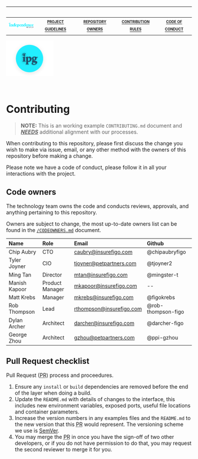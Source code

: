 <hr />

<table align="right"><tr>
    <td align="center" valign="middle"><img src="../img/logo.lg.svg" width="96" valign="text-top" />
    <td align="center" valign="middle"><a href="/docs/README.md"><sub><sup><b>PROJECT GUIDELINES</a>
    <td align="center" valign="middle"><a href="/docs/CODEOWNER.md"><sub><sup><b>REPOSITORY OWNERS</a>
    <td align="center" valign="middle"><a href="/docs/CONTRIBUTING.md"><sub><sup><b>CONTRIBUTION RULES</a>
    <td align="center" valign="middle"><a href="/docs/CODE_OF_CONDUCT.md"><sub><sup><b>CODE OF CONDUCT</a>
</td></tr></table>

<img src="../img/logo.svg" alt="Logo of the project" width="128">

<p>&nbsp;</p>

# Contributing[](https://www.independencepetgroup.com/)

<!-- TODO: align to our processes -->
> **NOTE:** This is an working example `CONTRIBUTING.md` document and _**<u>NEEDS</u>**_ additional alignment with our processes.

When contributing to this repository, please first discuss the change you wish to make via issue, email, or any other method with the owners of this repository before making a change.

Please note we have a code of conduct, please follow it in all your interactions with the project.

## Code owners

The technology team owns the code and conducts reviews, approvals, and anything pertaining to this repository.

Owners are subject to change, the most up-to-date owners list can be found in the [`/CODEOWNERS.md`](/CODEOWNERS.md) document.

| Name          | Role            | Email                    | Github             |
| :------------ | :-------------- | :----------------------- | :----------------- |
| Chip Aubry    | CTO             | caubry@insurefigo.com    | @chipaubryfigo     |
| Tyler Joyner  | CIO             | tjoyner@petpartners.com  | @tjoyner2          |
| Ming Tan      | Director        | mtan@insurefigo.com      | @mingster-t        |
| Manish Kapoor | Product Manager | mkapoor@insurefigo.com   | --                 |
| Matt Krebs    | Manager         | mkrebs@insurefigo.com    | @figokrebs         |
| Rob Thompson  | Lead            | rthompson@insurefigo.com | @rob-thompson-figo |
| Dylan Archer  | Architect       | darcher@insurefigo.com   | @darcher-figo      |
| George Zhou   | Architect       | gzhou@petpartners.com    | @ppi-gzhou         |

## Pull Request checklist

Pull Request (<abbr title="Pull Request">PR</abbr>) process and proceedures.

1. Ensure any `install` or `build` dependencies are removed before the end of the layer when doing a build.
2. Update the `README.md` with details of changes to the interface, this includes new environment variables, exposed ports, useful file locations and container parameters.
3. Increase the version numbers in any examples files and the `README.md` to the new version that this <abbr title="Pull Request">PR</abbr> would represent. The versioning scheme we use is [SemVer](https://semver.org/).
4. You may merge the <abbr title="Pull Request">PR</abbr> in once you have the sign-off of two other developers, or if you do not have permission to do that, you may request the second reviewer to merge it for you.